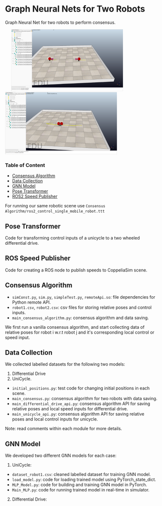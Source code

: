 # Graph Neural Nets for Two Robots
Graph Neural Net for two robots to perform consensus.

<p float="center">
  <img src="consensus_graph1.PNG" width="370" hspace="20"/>
  <img src="consensus_graph2.PNG" width="370" /> 
</p>

### Table of Content

- [Consensus Algorithm](#Consensus%20Algorithm)
- [Data Collection](#Data%20Collection)
- [GNN Model](#GNN%20Model)
- [Pose Transformer](#Pose%20Transformer)
- [ROS2 Speed Publisher](#ROS2%20Speed%20Publisher)

For running our same robotic scene use `Consensus Algorithm/ros2_control_single_mobile_robot.ttt`

## Pose Transformer
Code for transforming control inputs of a unicycle to a two wheeled differential drive.

## ROS Speed Publisher
Code for creating a ROS node to publish speeds to CoppeliaSim scene.

## Consensus Algorithm

* `simConst.py`, `sim.py`, `simpleTest.py`, `remoteApi.so`: file dependencies for Python remote API.
* `robot1.csv`, `robot2.csv`: csv files for storing relative poses and control inputs.
* `main_consensus_algorithm.py`: consensus algorithm and data saving.

We first run a vanilla consensus algorithm, and start collecting data of relative poses for robot i w.r.t robot j and it's corresponding local control or speed input.

## Data Collection
We collected labelled datasets for the following two models: 
1) Differential Drive
2) UniCycle.

* `initial_positions.py`: test code for changing initial positions in each scene.
* `main_consensus.py`: consensus algorithm for two robots with data saving.
* `main_differential_drive_api.py`: consensus algorithm API for saving relative poses and local speed inputs for differential drive.
* `main_unicycle_api.py`: consensus algorithm API for saving relative poses and local control inputs for unicycle.

Note: read comments within each module for more details.

## GNN Model
We developed two different GNN models for each case:
1) UniCycle:

* `dataset_robot1.csv`: cleaned labelled dataset for training GNN model.
* `load_model.py`: code for loading trained model using PyTorch_state_dict.
* `MLP_Model.py`: code for building and training GNN model in PyTorch.
* `Main_MLP.py`: code for running trained model in real-time in simulator. 


2) Differential Drive:
